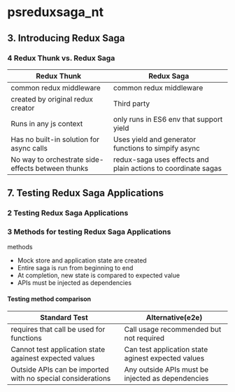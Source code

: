 # psreduxsaga_nt

## 3. Introducing Redux Saga
### 4 Redux Thunk vs. Redux Saga
Redux Thunk | Redux Saga
---|---
common redux middleware| common redux middleware
created by original redux creator|Third party
Runs in any js context|only runs in ES6 env that support yield
Has no built-in solution for async calls|Uses yield and generator functions to simpify async
No way to orchestrate side-effects between thunks| redux-saga uses effects and plain actions to coordinate sagas



## 7. Testing Redux Saga Applications
### 2 Testing Redux Saga Applications

### 3 Methods for testing Redux Saga Applications
methods
- Mock store and application state are created
- Entire saga is run from beginning to end
- At completion, new state is compared to expected value
- APIs must be injected as dependencies


#### Testing method comparison

Standard Test | Alternative(e2e)
---|---
requires that call be used for functions|Call usage recommended but not required
Cannot test application state againest expected values|Can test application state aginest expected values
Outside APIs can be imported with no special considerations|Any outside APIs must be injected as dependencies
